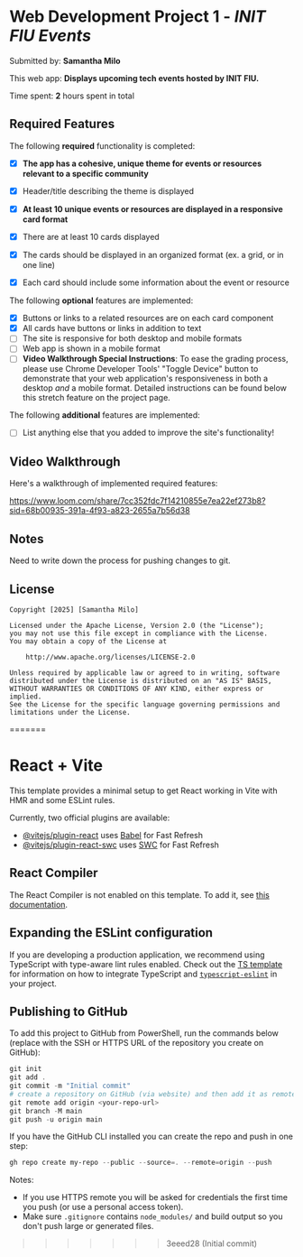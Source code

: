 # Web Development Project 1 - *INIT FIU Events*

Submitted by: **Samantha Milo**

This web app: **Displays upcoming tech events hosted by INIT FIU.**

Time spent: **2** hours spent in total

## Required Features

The following **required** functionality is completed:

- [x] **The app has a cohesive, unique theme for events or resources relevant to a specific community**
- [x] Header/title describing the theme is displayed
- [x] **At least 10 unique events or resources are displayed in a responsive card format**
- [x] There are at least 10 cards displayed 
- [x] The cards should be displayed in an organized format (ex. a grid, or in one line)
- [x] Each card should include some information about the event or resource


The following **optional** features are implemented:

- [x] Buttons or links to a related resources are on each card component
- [x] All cards have buttons or links in addition to text
- [ ] The site is responsive for both desktop and mobile formats
- [ ] Web app is shown in a mobile format
- [ ] **Video Walkthrough Special Instructions**: To ease the grading process, please use Chrome Developer Tools' "Toggle Device" button to demonstrate that your web application's responsiveness in both a desktop *and* a mobile format. Detailed instructions can be found below this stretch feature on the project page. 

The following **additional** features are implemented:

* [ ] List anything else that you added to improve the site's functionality!

## Video Walkthrough

Here's a walkthrough of implemented required features:

https://www.loom.com/share/7cc352fdc7f14210855e7ea22ef273b8?sid=68b00935-391a-4f93-a823-2655a7b56d38

## Notes

Need to write down the process for pushing changes to git.

## License

    Copyright [2025] [Samantha Milo]

    Licensed under the Apache License, Version 2.0 (the "License");
    you may not use this file except in compliance with the License.
    You may obtain a copy of the License at

        http://www.apache.org/licenses/LICENSE-2.0

    Unless required by applicable law or agreed to in writing, software
    distributed under the License is distributed on an "AS IS" BASIS,
    WITHOUT WARRANTIES OR CONDITIONS OF ANY KIND, either express or implied.
    See the License for the specific language governing permissions and
    limitations under the License.
=======
# React + Vite

This template provides a minimal setup to get React working in Vite with HMR and some ESLint rules.

Currently, two official plugins are available:

- [@vitejs/plugin-react](https://github.com/vitejs/vite-plugin-react/blob/main/packages/plugin-react) uses [Babel](https://babeljs.io/) for Fast Refresh
- [@vitejs/plugin-react-swc](https://github.com/vitejs/vite-plugin-react/blob/main/packages/plugin-react-swc) uses [SWC](https://swc.rs/) for Fast Refresh

## React Compiler

The React Compiler is not enabled on this template. To add it, see [this documentation](https://react.dev/learn/react-compiler/installation).

## Expanding the ESLint configuration

If you are developing a production application, we recommend using TypeScript with type-aware lint rules enabled. Check out the [TS template](https://github.com/vitejs/vite/tree/main/packages/create-vite/template-react-ts) for information on how to integrate TypeScript and [`typescript-eslint`](https://typescript-eslint.io) in your project.

## Publishing to GitHub

To add this project to GitHub from PowerShell, run the commands below (replace <your-repo-url> with the SSH or HTTPS URL of the repository you create on GitHub):

```powershell
git init
git add .
git commit -m "Initial commit"
# create a repository on GitHub (via website) and then add it as remote, for example:
git remote add origin <your-repo-url>
git branch -M main
git push -u origin main
```

If you have the GitHub CLI installed you can create the repo and push in one step:

```powershell
gh repo create my-repo --public --source=. --remote=origin --push
```

Notes:
- If you use HTTPS remote you will be asked for credentials the first time you push (or use a personal access token).
- Make sure `.gitignore` contains `node_modules/` and build output so you don't push large or generated files.
>>>>>>> 3eeed28 (Initial commit)
